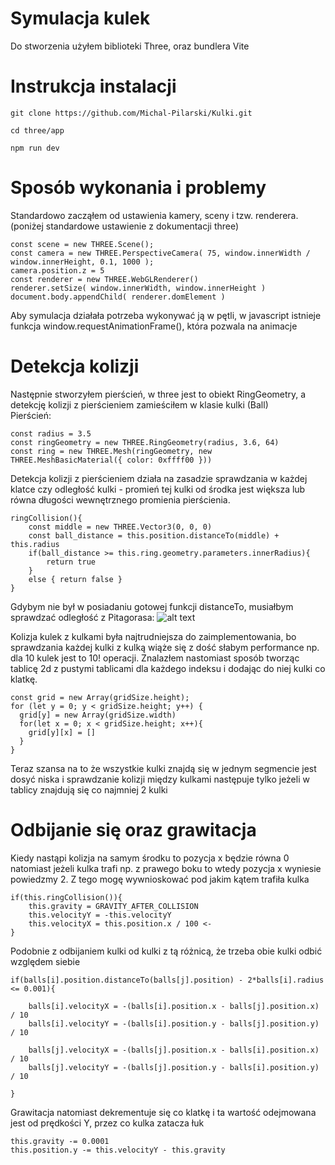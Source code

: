 # Symulacja kulek
Do stworzenia użyłem biblioteki Three, oraz bundlera Vite

# Instrukcja instalacji

``` git clone https://github.com/Michal-Pilarski/Kulki.git ``` <br>

``` cd three/app ```<br>

``` npm run dev ```<br>

# Sposób wykonania i problemy

Standardowo zacząłem od ustawienia kamery, sceny i tzw. renderera. (poniżej standardowe ustawienie z dokumentacji three) <br>

```
const scene = new THREE.Scene();
const camera = new THREE.PerspectiveCamera( 75, window.innerWidth / window.innerHeight, 0.1, 1000 );
camera.position.z = 5
const renderer = new THREE.WebGLRenderer()
renderer.setSize( window.innerWidth, window.innerHeight )
document.body.appendChild( renderer.domElement )
```

Aby symulacja działała potrzeba wykonywać ją w pętli, w javascript istnieje funkcja window.requestAnimationFrame(), która pozwala na animacje<br>

# Detekcja kolizji
Następnie stworzyłem pierścień, w three jest to obiekt RingGeometry, a detekcję kolizji z pierścieniem zamieściłem w klasie kulki (Ball)<br>
Pierścień:
```
const radius = 3.5
const ringGeometry = new THREE.RingGeometry(radius, 3.6, 64)
const ring = new THREE.Mesh(ringGeometry, new THREE.MeshBasicMaterial({ color: 0xffff00 }))
```
Detekcja kolizji z pierścieniem działa na zasadzie sprawdzania w każdej klatce czy odległość kulki - promień tej kulki od środka jest większa lub równa długości wewnętrznego promienia pierścienia. 
```
ringCollision(){
    const middle = new THREE.Vector3(0, 0, 0)
    const ball_distance = this.position.distanceTo(middle) + this.radius
    if(ball_distance >= this.ring.geometry.parameters.innerRadius){
        return true
    }
    else { return false }
}
```
Gdybym nie był w posiadaniu gotowej funkcji distanceTo, musiałbym sprawdzać odległość z Pitagorasa:
![alt text](https://i.stack.imgur.com/46AvX.png)

Kolizja kulek z kulkami była najtrudniejsza do zaimplementowania, bo sprawdzania każdej kulki z kulką wiąże się z dość słabym performance np. dla 10 kulek jest to 10! operacji. Znalazłem nastomiast sposób tworząc tablicę 2d z pustymi tablicami dla każdego indeksu i dodając do niej kulki co klatkę.
```
const grid = new Array(gridSize.height);
for (let y = 0; y < gridSize.height; y++) {
  grid[y] = new Array(gridSize.width)
  for(let x = 0; x < gridSize.height; x++){
	grid[y][x] = []
  }
}
```
Teraz szansa na to że wszystkie kulki znajdą się w jednym segmencie jest dosyć niska i sprawdzanie kolizji między kulkami następuje tylko jeżeli w tablicy znajdują się co najmniej 2 kulki

# Odbijanie się oraz grawitacja
Kiedy nastąpi kolizja na samym środku to pozycja x będzie równa 0 natomiast jeżeli kulka trafi np. z prawego boku to wtedy pozycja x wyniesie powiedzmy 2. Z tego mogę wywnioskować pod jakim kątem trafiła kulka
```
if(this.ringCollision()){
    this.gravity = GRAVITY_AFTER_COLLISION
    this.velocityY = -this.velocityY
    this.velocityX = this.position.x / 100 <- 
}
```

Podobnie z odbijaniem kulki od kulki z tą różnicą, że trzeba obie kulki odbić względem siebie
```
if(balls[i].position.distanceTo(balls[j].position) - 2*balls[i].radius <= 0.001){

    balls[i].velocityX = -(balls[i].position.x - balls[j].position.x) / 10
    balls[i].velocityY = -(balls[i].position.y - balls[j].position.y) / 10

    balls[j].velocityX = -(balls[j].position.x - balls[i].position.x) / 10
    balls[j].velocityY = -(balls[j].position.y - balls[i].position.y) / 10

}
```

Grawitacja natomiast dekrementuje się co klatkę i ta wartość odejmowana jest od prędkości Y, przez co kulka zatacza łuk
```
this.gravity -= 0.0001
this.position.y -= this.velocityY - this.gravity
```
